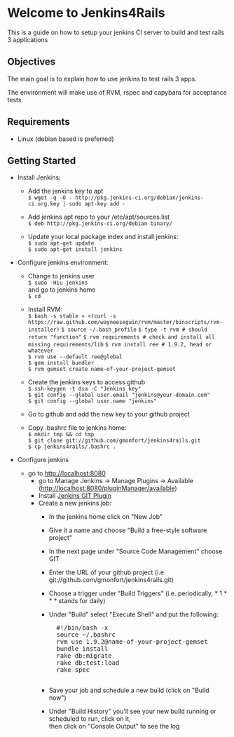 Welcome to  Jenkins4Rails
=========================

This is a guide on how to setup your jenkins CI server to build and test rails 3 applications

Objectives
----------

The main goal is to explain how to use jenkins to test rails 3 apps. 

The environment will make use of RVM, rspec and capybara for acceptance tests.

Requirements
------------

* Linux (debian based is preferred)

Getting Started
---------------

* Install Jenkins:

	* Add the jenkins key to apt  
		`$ wget -q -O - http://pkg.jenkins-ci.org/debian/jenkins-ci.org.key | sudo apt-key add -`

	* Add jenkins apt repo to your /etc/apt/sources.list  
		`$ deb http://pkg.jenkins-ci.org/debian binary/`

	* Update your local package index and install jenkins:  
		`$ sudo apt-get update`  
		`$ sudo apt-get install jenkins`

* Configure jenkins environment:  

	* Change to jenkins user  
		`$ sudo -Hiu jenkins`  
		and go to jenkins home  
		`$ cd`

	* Install RVM:  
		`$ bash -s stable < <(curl -s https://raw.github.com/wayneeseguin/rvm/master/binscripts/rvm-installer)`
		`$ source ~/.bash_profile` 
		`$ type -t rvm # should return "function"`
		`$ rvm requirements # check and install all missing requirements/lib`
		`$ rvm install ree # 1.9.2, head or whatever`  
		`$ rvm use --default ree@global`  
		`$ gem install bundler`  
		`$ rvm gemset create name-of-your-project-gemset`  

	* Create the jenkins keys to access github  
		`$ ssh-keygen -t dsa -C "Jenkins key"`  
		`$ git config --global user.email "jenkins@your-domain.com"`  
		`$ git config --global user.name "jenkins"`  

	* Go to github and add the new key to your github project
	
	* Copy .bashrc file to jenkins home:  
		`$ mkdir tmp && cd tmp`  
		`$ git clone git://github.com/gmonfort/jenkins4rails.git`  
		`$ cp jenkins4rails/.bashrc .`  

* Configure jenkins

	* go to [http://localhost:8080][localhost]  
		* go to Manage Jenkins -> Manage Plugins -> Available ([http://localhost:8080/pluginManager/available](http://localhost:8080/pluginManager/available "Available Plugins"))
		* Install [Jenkins GIT Plugin](https://wiki.jenkins-ci.org/display/JENKINS/Git+Plugin)
		* Create a new jenkins job:  
			* In the jenkins home click on "New Job"
			* Give it a name and choose "Build a free-style software project"
			* In the next page under "Source Code Management" choose GIT
			* Enter the URL of your github project (i.e. git://github.com/gmonfort/jenkins4rails.git)
			* Choose a trigger under "Build Triggers" (i.e. periodically, * 1 * * * stands for daily)
			* Under "Build" select "Execute Shell" and put the following:  
				<pre>
				#!/bin/bash -x  
				source ~/.bashrc  
				rvm use 1.9.2@name-of-your-project-gemset  
				bundle install  
				rake db:migrate  
				rake db:test:load  
				rake spec
				</pre>

			* Save your job and schedule a new build (click on "Build now")
			* Under "Build History" you'll see your new build running or scheduled to run, click on it,  
			  then click on "Console Output" to see the log


[localhost]: http://localhost:8080 "localhost port 8080"
<!-- vim: set ai ts=4 sts=4: -->
